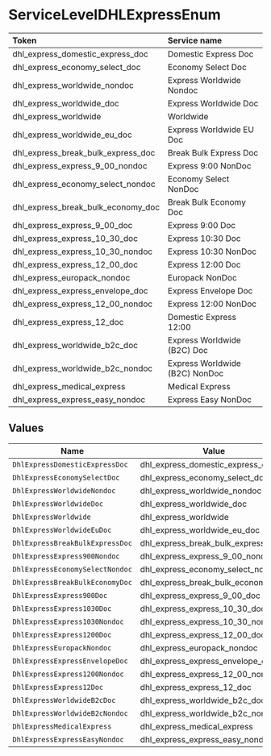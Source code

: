 # ServiceLevelDHLExpressEnum

|Token | Service name|
|:---|:---|
| dhl_express_domestic_express_doc | Domestic Express Doc|
| dhl_express_economy_select_doc | Economy Select Doc|
| dhl_express_worldwide_nondoc | Express Worldwide Nondoc|
| dhl_express_worldwide_doc | Express Worldwide Doc|
| dhl_express_worldwide | Worldwide|
| dhl_express_worldwide_eu_doc | Express Worldwide EU Doc|
| dhl_express_break_bulk_express_doc | Break Bulk Express Doc|
| dhl_express_express_9_00_nondoc | Express 9:00 NonDoc|
| dhl_express_economy_select_nondoc | Economy Select NonDoc|
| dhl_express_break_bulk_economy_doc | Break Bulk Economy Doc|
| dhl_express_express_9_00_doc | Express 9:00 Doc|
| dhl_express_express_10_30_doc | Express 10:30 Doc|
| dhl_express_express_10_30_nondoc | Express 10:30 NonDoc|
| dhl_express_express_12_00_doc | Express 12:00 Doc|
| dhl_express_europack_nondoc | Europack NonDoc|
| dhl_express_express_envelope_doc | Express Envelope Doc|
| dhl_express_express_12_00_nondoc | Express 12:00 NonDoc|
| dhl_express_express_12_doc | Domestic Express 12:00|
| dhl_express_worldwide_b2c_doc | Express Worldwide (B2C) Doc|
| dhl_express_worldwide_b2c_nondoc | Express Worldwide (B2C) NonDoc|
| dhl_express_medical_express | Medical Express|
| dhl_express_express_easy_nondoc | Express Easy NonDoc|



## Values

| Name                               | Value                              |
| ---------------------------------- | ---------------------------------- |
| `DhlExpressDomesticExpressDoc`     | dhl_express_domestic_express_doc   |
| `DhlExpressEconomySelectDoc`       | dhl_express_economy_select_doc     |
| `DhlExpressWorldwideNondoc`        | dhl_express_worldwide_nondoc       |
| `DhlExpressWorldwideDoc`           | dhl_express_worldwide_doc          |
| `DhlExpressWorldwide`              | dhl_express_worldwide              |
| `DhlExpressWorldwideEuDoc`         | dhl_express_worldwide_eu_doc       |
| `DhlExpressBreakBulkExpressDoc`    | dhl_express_break_bulk_express_doc |
| `DhlExpressExpress900Nondoc`       | dhl_express_express_9_00_nondoc    |
| `DhlExpressEconomySelectNondoc`    | dhl_express_economy_select_nondoc  |
| `DhlExpressBreakBulkEconomyDoc`    | dhl_express_break_bulk_economy_doc |
| `DhlExpressExpress900Doc`          | dhl_express_express_9_00_doc       |
| `DhlExpressExpress1030Doc`         | dhl_express_express_10_30_doc      |
| `DhlExpressExpress1030Nondoc`      | dhl_express_express_10_30_nondoc   |
| `DhlExpressExpress1200Doc`         | dhl_express_express_12_00_doc      |
| `DhlExpressEuropackNondoc`         | dhl_express_europack_nondoc        |
| `DhlExpressExpressEnvelopeDoc`     | dhl_express_express_envelope_doc   |
| `DhlExpressExpress1200Nondoc`      | dhl_express_express_12_00_nondoc   |
| `DhlExpressExpress12Doc`           | dhl_express_express_12_doc         |
| `DhlExpressWorldwideB2cDoc`        | dhl_express_worldwide_b2c_doc      |
| `DhlExpressWorldwideB2cNondoc`     | dhl_express_worldwide_b2c_nondoc   |
| `DhlExpressMedicalExpress`         | dhl_express_medical_express        |
| `DhlExpressExpressEasyNondoc`      | dhl_express_express_easy_nondoc    |
